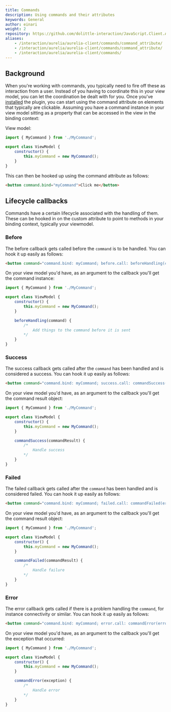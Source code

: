 ```yaml
---
title: Commands
description: Using commands and their attributes
keywords: General
author: einari
weight: 2
repository: https://github.com/dolittle-interaction/JavaScript.Client.Aurelia
aliases:
    - /interaction/aurelia/aurelia-client/commands/command_attribute/
    - /interaction/aurelia/aurelia-client/commands/command_attribute/
    - /interaction/aurelia/aurelia-client/commands/
---
```


## Background

When you're working with commands, you typically need to fire off these as interaction from a user.
Instead of you having to coordinate this in your view model, you can let the coordination be dealt with for you.
Once you've [installed](../../get_started) the plugin, you can start using
the command attribute on elements that typically are clickable. Assuming you have a command instance in your
view model sitting as a property that can be accessed in the view in the binding context:

View model:

```javascript
import { MyCommand } from './MyCommand';

export class ViewModel {
    constructor() {
        this.myCommand = new MyCommand();
    }
}
```

This can then be hooked up using the command attribute as follows:

```html
<button command.bind="myCommand">Click me</button>
```

## Lifecycle callbacks

Commands have a certain lifecycle associated with the handling of them. These can be hooked in on the custom attribute to point
to methods in your binding context, typically your viewmodel.

### Before

The before callback gets called before the `command` is to be handled. You can hook it up easily as follows:

```html
<button command="command.bind: myCommand; before.call: beforeHandling(command)">Click me</button>
```

On your view model you'd have, as an argument to the callback you'll get the command instance:

```javascript
import { MyCommand } from './MyCommand';

export class ViewModel {
    constructor() {
        this.myCommand = new MyCommand();
    }

    beforeHandling(command) {
        /*
            Add things to the command before it is sent
        */
    }
}
```

### Success

The success callback gets called after the `command` has been handled and is considered a success. You can hook it up easily as follows:

```html
<button command="command.bind: myCommand; success.call: commandSuccess(commandResult)">Click me</button>
```

On your view model you'd have, as an argument to the callback you'll get the command result object:

```javascript
import { MyCommand } from './MyCommand';

export class ViewModel {
    constructor() {
        this.myCommand = new MyCommand();
    }

    commandSuccess(commandResult) {
        /*
            Handle success
        */
    }
}
```

### Failed

The failed callback gets called after the `command` has been handled and is considered failed. You can hook it up easily as follows:

```html
<button command="command.bind: myCommand; failed.call: commandFailed(error)">Click me</button>
```

On your view model you'd have, as an argument to the callback you'll get the command result object:

```javascript
import { MyCommand } from './MyCommand';

export class ViewModel {
    constructor() {
        this.myCommand = new MyCommand();
    }

    commandFailed(commandResult) {
        /*
            Handle failure
        */
    }
}
```

### Error

The error callback gets called if there is a problem handling the `command`, for instance connectivity or similar. You can hook it up easily as follows:

```html
<button command="command.bind: myCommand; error.call: commandError(error)">Click me</button>
```

On your view model you'd have, as an argument to the callback you'll get the exception that occurred:

```javascript
import { MyCommand } from './MyCommand';

export class ViewModel {
    constructor() {
        this.myCommand = new MyCommand();
    }

    commandError(exception) {
        /*
            Handle error
        */
    }
}
```
